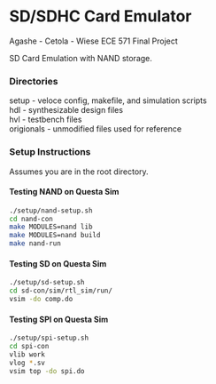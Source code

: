 # SD/SDHC Card Emulator
Agashe - Cetola - Wiese
ECE 571 Final Project

SD Card Emulation with NAND storage.

### Directories  
setup - veloce config, makefile, and simulation scripts  
hdl - synthesizable design files  
hvl - testbench files  
origionals - unmodified files used for reference

### Setup Instructions
Assumes you are in the root directory.

#### Testing NAND on Questa Sim
```bash
./setup/nand-setup.sh  
cd nand-con  
make MODULES=nand lib  
make MODULES=nand build  
make nand-run  
```

#### Testing SD on Questa Sim
```bash
./setup/sd-setup.sh  
cd sd-con/sim/rtl_sim/run/  
vsim -do comp.do  
```

#### Testing SPI on Questa Sim
```bash
./setup/spi-setup.sh  
cd spi-con  
vlib work  
vlog *.sv
vsim top -do spi.do
```

